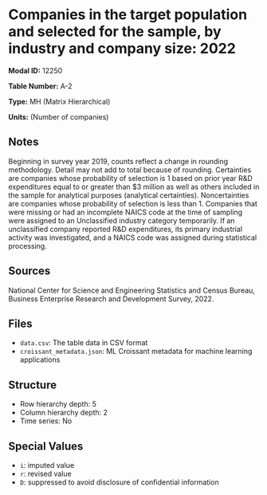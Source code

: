# Companies in the target population and selected for the sample, by industry and company size: 2022

**Modal ID:** 12250

**Table Number:** A-2

**Type:** MH (Matrix Hierarchical)

**Units:** (Number of companies)

## Notes

Beginning in survey year 2019, counts reflect a change in rounding methodology. Detail may not add to total because of rounding. Certainties are companies whose probability of selection is 1 based on prior year R&D expenditures equal to or greater than $3 million as well as others included in the sample for analytical purposes (analytical certainties). Noncertainties are companies whose probability of selection is less than 1. Companies that were missing or had an incomplete NAICS code at the time of sampling were assigned to an Unclassified industry category temporarily. If an unclassified company reported R&D expenditures, its primary industrial activity was investigated, and a NAICS code was assigned during statistical processing.

## Sources

National Center for Science and Engineering Statistics and Census Bureau, Business Enterprise Research and Development Survey, 2022.

## Files

- `data.csv`: The table data in CSV format
- `croissant_metadata.json`: ML Croissant metadata for machine learning applications

## Structure

- Row hierarchy depth: 5
- Column hierarchy depth: 2
- Time series: No

## Special Values

- `i`: imputed value
- `r`: revised value
- `D`: suppressed to avoid disclosure of confidential information
